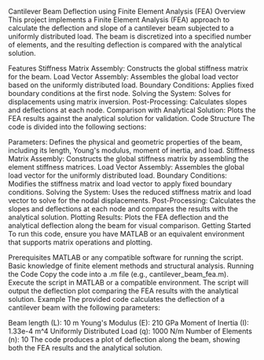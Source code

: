 Cantilever Beam Deflection using Finite Element Analysis (FEA)
Overview
This project implements a Finite Element Analysis (FEA) approach to calculate the deflection and slope of a cantilever beam subjected to a uniformly distributed load. The beam is discretized into a specified number of elements, and the resulting deflection is compared with the analytical solution.

Features
Stiffness Matrix Assembly: Constructs the global stiffness matrix for the beam.
Load Vector Assembly: Assembles the global load vector based on the uniformly distributed load.
Boundary Conditions: Applies fixed boundary conditions at the first node.
Solving the System: Solves for displacements using matrix inversion.
Post-Processing: Calculates slopes and deflections at each node.
Comparison with Analytical Solution: Plots the FEA results against the analytical solution for validation.
Code Structure
The code is divided into the following sections:

Parameters: Defines the physical and geometric properties of the beam, including its length, Young's modulus, moment of inertia, and load.
Stiffness Matrix Assembly: Constructs the global stiffness matrix by assembling the element stiffness matrices.
Load Vector Assembly: Assembles the global load vector for the uniformly distributed load.
Boundary Conditions: Modifies the stiffness matrix and load vector to apply fixed boundary conditions.
Solving the System: Uses the reduced stiffness matrix and load vector to solve for the nodal displacements.
Post-Processing: Calculates the slopes and deflections at each node and compares the results with the analytical solution.
Plotting Results: Plots the FEA deflection and the analytical deflection along the beam for visual comparison.
Getting Started
To run this code, ensure you have MATLAB or an equivalent environment that supports matrix operations and plotting.

Prerequisites
MATLAB or any compatible software for running the script.
Basic knowledge of finite element methods and structural analysis.
Running the Code
Copy the code into a .m file (e.g., cantilever_beam_fea.m).
Execute the script in MATLAB or a compatible environment.
The script will output the deflection plot comparing the FEA results with the analytical solution.
Example
The provided code calculates the deflection of a cantilever beam with the following parameters:

Beam length (L): 10 m
Young's Modulus (E): 210 GPa
Moment of Inertia (I): 1.33e-4 m^4
Uniformly Distributed Load (q): 1000 N/m
Number of Elements (n): 10
The code produces a plot of deflection along the beam, showing both the FEA results and the analytical solution.